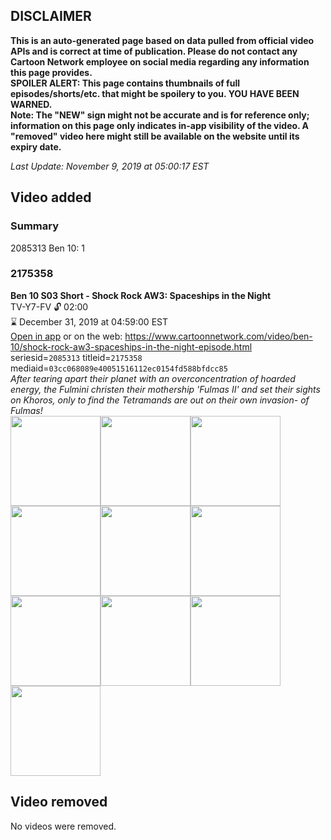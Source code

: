 ## DISCLAIMER
**This is an auto-generated page based on data pulled from official video APIs and is correct at time of publication. Please do not contact any Cartoon Network employee on social media regarding any information this page provides.**  
**SPOILER ALERT: This page contains thumbnails of full episodes/shorts/etc. that might be spoilery to you. YOU HAVE BEEN WARNED.**  
**Note: The "NEW" sign might not be accurate and is for reference only; information on this page only indicates in-app visibility of the video. A "removed" video here might still be available on the website until its expiry date.**  

_Last Update: November 9, 2019 at 05:00:17 EST_
## Video added
### Summary
2085313 Ben 10: 1  
### 2175358
**Ben 10 S03 Short - Shock Rock AW3: Spaceships in the Night**  
TV-Y7-FV 🔓 02:00  
⌛ December 31, 2019 at 04:59:00 EST  
[Open in app](https://tinyurl.com/y5my4aay) or on the web: https://www.cartoonnetwork.com/video/ben-10/shock-rock-aw3-spaceships-in-the-night-episode.html  
seriesid=`2085313` titleid=`2175358` mediaid=`03cc068089e40051516112ec0154fd588bfdcc85`  
_After tearing apart their planet with an overconcentration of hoarded energy, the Fulmini christen their mothership 'Fulmas II' and set their sights on Khoros, only to find the Tetramands are out on their own invasion- of Fulmas!_  
<a href="https://s3.amazonaws.com/cartoonorchestrator/2175358_001_1280x720.jpg"><img src="https://s3.amazonaws.com/cartoonorchestrator/2175358_001_640x360.jpg" height="144px" /></a><a href="https://s3.amazonaws.com/cartoonorchestrator/2175358_002_1280x720.jpg"><img src="https://s3.amazonaws.com/cartoonorchestrator/2175358_002_640x360.jpg" height="144px" /></a><a href="https://s3.amazonaws.com/cartoonorchestrator/2175358_003_1280x720.jpg"><img src="https://s3.amazonaws.com/cartoonorchestrator/2175358_003_640x360.jpg" height="144px" /></a><a href="https://s3.amazonaws.com/cartoonorchestrator/2175358_004_1280x720.jpg"><img src="https://s3.amazonaws.com/cartoonorchestrator/2175358_004_640x360.jpg" height="144px" /></a><a href="https://s3.amazonaws.com/cartoonorchestrator/2175358_005_1280x720.jpg"><img src="https://s3.amazonaws.com/cartoonorchestrator/2175358_005_640x360.jpg" height="144px" /></a><a href="https://s3.amazonaws.com/cartoonorchestrator/2175358_006_1280x720.jpg"><img src="https://s3.amazonaws.com/cartoonorchestrator/2175358_006_640x360.jpg" height="144px" /></a><a href="https://s3.amazonaws.com/cartoonorchestrator/2175358_007_1280x720.jpg"><img src="https://s3.amazonaws.com/cartoonorchestrator/2175358_007_640x360.jpg" height="144px" /></a><a href="https://s3.amazonaws.com/cartoonorchestrator/2175358_008_1280x720.jpg"><img src="https://s3.amazonaws.com/cartoonorchestrator/2175358_008_640x360.jpg" height="144px" /></a><a href="https://s3.amazonaws.com/cartoonorchestrator/2175358_009_1280x720.jpg"><img src="https://s3.amazonaws.com/cartoonorchestrator/2175358_009_640x360.jpg" height="144px" /></a><a href="https://s3.amazonaws.com/cartoonorchestrator/2175358_010_1280x720.jpg"><img src="https://s3.amazonaws.com/cartoonorchestrator/2175358_010_640x360.jpg" height="144px" /></a>
## Video removed
No videos were removed.  
